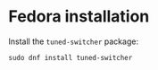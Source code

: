 # Fedora installation

Install the `tuned-switcher` package:

```
sudo dnf install tuned-switcher
```
